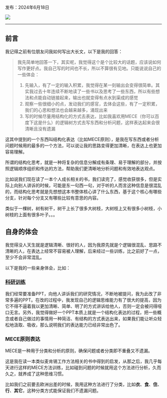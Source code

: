 发布：2024年6月18日

![](https://rolen.wiki/wp-content/uploads/2024/06/structured-thinking.jpeg)

---

## 前言

我记得之前有位朋友问我如何写出大长文，以下是我的回答：

> 我先简单地回答一下，其实呢，我觉得这个是个比较大的话题，应该说如何写作更好点。我自己写的时间也不长，所以不算很有见地。只能说说自己的一些体会：
> 
> 1. 先输入，有了一定的输入积累，我觉得在某一刻输出会变得很简单。其实我过去十年连续不断地读了一些书以及思考了一些东西，所以有些想法和点能自动链接起来，输出也就变得有点水到渠成的感觉
> 2. 观察一些很细小的点，发动我们的感官，去体会这些，有了一定积累，我们的心思和想法也会越来越多，涌现出来
> 3. 写的时候尽量用结构化的方式去表达，比如我喜欢用MECE（你可以百度下这是什么）的逻辑树方式去写东西和分析问题，这样表达起来会很清晰且没有遗漏

这其中提到的一个东西叫结构化表达（比如MECE原则），是我在写东西或者分析问题时候用的最多的一个方法，可以说让我的思路变得更加清晰，在表达上也更加容易理解。

所谓的结构化思考，就是一种将复杂的信息分解成有条理、易于理解的部分，并按照逻辑顺序组织和传达的方法，帮助我们更清晰地分析问题和有效地表达观点。

比如说我们现在读了一本个人成长相关的书，我们读完了，感觉收获很多，但是实际上向别人讲诉的时候，可能是东一句西一句，对于听的人而言这种信息是很混乱的，而结构化思考就是先想想这本书整体核心讲了什么东西，基于这个核心有哪些分支，针对每个分支又有哪些比较有意思的内容。

类似于一棵树，树有树干，树干上长了很多大树枝，大树枝上又有很多小树枝，小树枝的上面有很多叶子。。。

## 自身的体会

我觉得没人天生就是逻辑清晰、很好的人，因为我原先就是个逻辑很混乱、思路不清晰的人，在表达上经常不容易被人理解，后来经过一些训练，比之前好了一点，至少不会非常混乱。

以下是我的一些亲身体会，比如：

### [科研训练](https://rolen.wiki/research/)

我们经常要准备PPT，向他人讲诉我们的研究情况，不断地被提问，我为此改了非常多遍的PPT。在改的过程中，我发现自己的逻辑思维能力有了很大的提高，因为它不得不逼着我以更加清晰、简单、明了的方式讲诉给他人，否则一定会被问得哑口无言。另外，我觉得做好一个PPT本质上就是一个结构化表达的过程，把一些概念或者自己做过的事情用一种简洁、有结构的方式表达出来，如果我们能让听众轻松地汲取、吸收，那么说明我们的表达能力已经非常出色了。

### MECE原则表达

MECE是一种用于分类和分析的原则，确保问题或者分类即不重叠又不遗漏。

这是我在读一本类似麦肯锡工作方法相关的书中得到的启发，从那之后，我几乎每天进行这样的MECE方法训练，比如碰到问题的时候就用这个方法进行分析，久而久之，就养成了这种思维习惯。

比如我们之前要去欧洲出差的时候，我用这种方法进行了分类，比如**衣**、**食**、**住**、**行**、**其它**，这种分类方式能保证我们不遗漏问题。